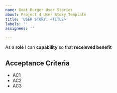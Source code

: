 ```yaml
---
name: Goat Burger User Stories
about: Project 4 User Story Template
title: 'USER STORY: <TITLE>'
labels: ''
assignees: ''

---
```


As a **role** I can **capability** so that **receieved benefit**

## Acceptance Criteria

* AC1
* AC2
* AC3
